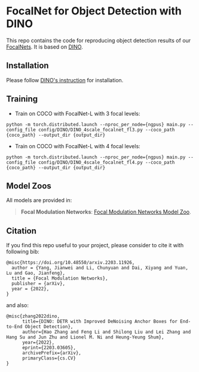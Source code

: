 # FocalNet for Object Detection with DINO

This repo contains the code for reproducing object detection results of our [FocalNets](https://arxiv.org/abs/2203.11926). It is based on [DINO](https://github.com/IDEA-Research/DINO).

## Installation

Please follow [DINO's instruction](https://github.com/IDEA-Research/DINO) for installation.

## Training

* Train on COCO with FocalNet-L with 3 focal levels:

```
python -m torch.distributed.launch --nproc_per_node={ngpus} main.py --config_file config/DINO/DINO_4scale_focalnet_fl3.py --coco_path {coco_path} --output_dir {output_dir}
```

* Train on COCO with FocalNet-L with 4 focal levels:

```
python -m torch.distributed.launch --nproc_per_node={ngpus} main.py --config_file config/DINO/DINO_4scale_focalnet_fl4.py --coco_path {coco_path} --output_dir {output_dir}
```

## Model Zoos

All models are provided in:

> **Focal Modulation Networks**: [Focal Modulation Networks Model Zoo](https://github.com/microsoft/FocalNet).

## Citation

If you find this repo useful to your project, please consider to cite it with following bib:

    @misc{https://doi.org/10.48550/arxiv.2203.11926,  
      author = {Yang, Jianwei and Li, Chunyuan and Dai, Xiyang and Yuan, Lu and Gao, Jianfeng},
      title = {Focal Modulation Networks},
      publisher = {arXiv},
      year = {2022},
    }

and also:

    @misc{zhang2022dino,
          title={DINO: DETR with Improved DeNoising Anchor Boxes for End-to-End Object Detection}, 
          author={Hao Zhang and Feng Li and Shilong Liu and Lei Zhang and Hang Su and Jun Zhu and Lionel M. Ni and Heung-Yeung Shum},
          year={2022},
          eprint={2203.03605},
          archivePrefix={arXiv},
          primaryClass={cs.CV}
    }

